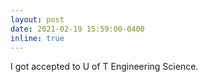 ```yaml
---
layout: post
date: 2021-02-19 15:59:00-0400
inline: true
---
```


I got accepted to U of T Engineering Science.
